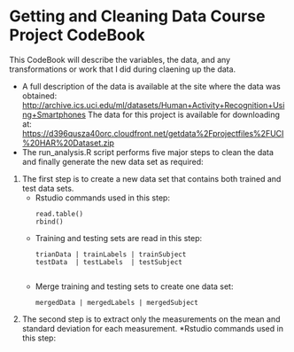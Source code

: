 Getting and Cleaning Data Course Project CodeBook
===================================================
This CodeBook will describe the variables, the data, and any transformations or work that I did during claening up the data.
* A full description of the data is available at the site where the data was obtained:
  http://archive.ics.uci.edu/ml/datasets/Human+Activity+Recognition+Using+Smartphones 
  The data for this project is available for downloading at:
  https://d396qusza40orc.cloudfront.net/getdata%2Fprojectfiles%2FUCI%20HAR%20Dataset.zip 
* The run_analysis.R script performs five major steps to clean the data and finally generate the new data set as required:
 1. The first step is to create a new data set that contains both trained and test data sets.
    * Rstudio commands used in this step:
      ```       
      read.table()
      rbind()
      ```
    * Training and testing sets are read in this step:   
      ```
      trianData | trainLabels | trainSubject
      testData  | testLabels  | testSubject
       
      ```
    * Merge training and testing sets to create one data set:
      ```
      mergedData | mergedLabels | mergedSubject
      ```
 2. The second step is to extract only the measurements on the mean and standard deviation for each measurement.
    *Rstudio commands used in this step:
     ```
        